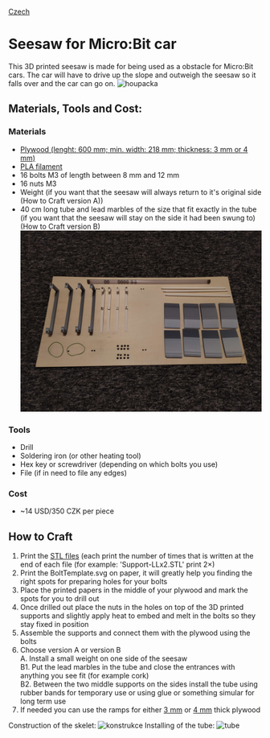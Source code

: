 [Czech](README.cs.md)

# Seesaw for Micro:Bit car
This 3D printed seesaw is made for being used as a obstacle for Micro:Bit cars. The car will have to drive up the slope and outweigh the seesaw so it falls over and the car can go on.
![houpacka](images/above-tilted.jpg)

## Materials, Tools and Cost:
### Materials
- [Plywood (lenght: 600 mm; min. width: 218 mm; thickness: 3 mm or 4 mm)](https://www.bauhaus.cz/preklizka-22390413)
- [PLA filament](https://www.aliexpress.com/item/4000114755159.html?spm=a2g0o.productlist.main.17.2e0466f00sQgdl&algo_pvid=ac7817f2-3742-4b51-82fc-4d611a10a58c&algo_exp_id=ac7817f2-3742-4b51-82fc-4d611a10a58c-8&pdp_npi=3%40dis%21USD%2162.91%2137.52%21%21%21%21%21%402100bb6416860029785611094d077e%2112000023989298655%21sea%21CZ%210&curPageLogUid=7ShHP0O5lwcL)
- 16 bolts M3 of length between 8 mm and 12 mm
- 16 nuts M3
- Weight (if you want that the seesaw will always return to it's original side (How to Craft version A))
- 40 cm long tube and lead marbles of the size that fit exactly in the tube (if you want that the seesaw will stay on the side it had been swung to) (How to Craft version B)
![rozebrano](images/dissasambled.jpg)
### Tools
- Drill
- Soldering iron (or other heating tool)
- Hex key or screwdriver (depending on which bolts you use)
- File (if in need to file any edges)
### Cost
- ~14 USD/350 CZK per piece

## How to Craft

1. Print the [STL files](STL_files) (each print the number of times that is written at the end of each file (for example: 'Support-LLx2.STL' print 2×)
2. Print the BoltTemplate.svg on paper, it will greatly help you finding the right spots for preparing holes for your bolts
3. Place the printed papers in the middle of your plywood and mark the spots for you to drill out
4. Once drilled out place the nuts in the holes on top of the 3D printed supports and slightly apply heat to embed and melt in the bolts so they stay fixed in position
5. Assemble the supports and connect them with the plywood using the bolts
6. Choose version A or version B</br>
A. Install a small weight on one side of the seesaw</br>
B1. Put the lead marbles in the tube and close the entrances with anything you see fit (for example cork)</br>
B2. Between the two middle supports on the sides install the tube using rubber bands for temporary use or using glue or something simular for long term use
8. If needed you can use the ramps for either [3 mm](STL_files/3mm-ramp.STL) or [4 mm](STL_files/4mm-ramp.STL) thick plywood

Construction of the skelet:
![konstrukce](images/supports.gif)
Installing of the tube:
![tube](images/tube.gif)
